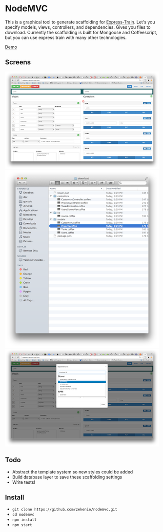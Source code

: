 # NodeMVC

This is a graphical tool to generate scaffolding for [Express-Train](https://github.com/autoric/express-train). Let's you specify models, views, controllers, and dependencies. Gives you files to download. Currently the scaffolding is built for Mongoose and Coffeescript, but you can use express train with many other technologies.

[Demo](http://nodemvc.herokuapp.com)

## Screens
![Screenshot1](/screens/1.png)
![Screenshot2](/screens/4.png)
![Screenshot3](/screens/3.png)

## Todo
* Abstract the template system so new styles could be added
* Build database layer to save these scaffolding settings
* Write tests!

## Install
* `git clone https://github.com/zekenie/nodemvc.git`
* `cd nodemvc`
* `npm install`
* `npm start`
